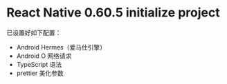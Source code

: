 # React Native 0.60.5 initialize project

已设置好如下配置：

- Android Hermes（爱马仕引擎）
- Android O 网络请求
- TypeScript 语法
- prettier 美化参数
